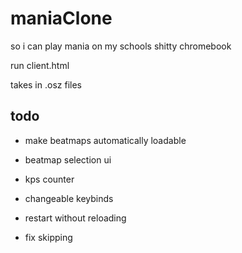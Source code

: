 # maniaClone
so i can play mania on my schools shitty chromebook

run client.html

takes in .osz files

## todo

* make beatmaps automatically loadable

* beatmap selection ui

* kps counter

* changeable keybinds

* restart without reloading

* fix skipping